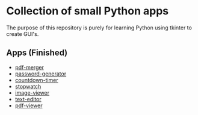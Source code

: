# Collection of small Python apps

The purpose of this repository is purely for learning Python using
tkinter to create GUI's.

## Apps (Finished)

- [pdf-merger](/pdf-merger/)
- [password-generator](/password-generator/)
- [countdown-timer](/countdown-timer/)
- [stopwatch](/stopwatch/)
- [image-viewer](/image-viewer/)
- [text-editor](/text-editor/)
- [pdf-viewer](/pdf-viewer/)
